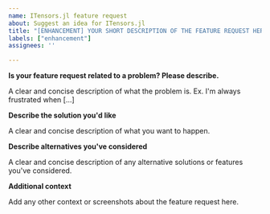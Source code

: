 ```yaml
---
name: ITensors.jl feature request
about: Suggest an idea for ITensors.jl
title: "[ENHANCEMENT] YOUR SHORT DESCRIPTION OF THE FEATURE REQUEST HERE"
labels: ["enhancement"]
assignees: ''

---
```


**Is your feature request related to a problem? Please describe.**

A clear and concise description of what the problem is. Ex. I'm always frustrated when [...]

**Describe the solution you'd like**

A clear and concise description of what you want to happen.

**Describe alternatives you've considered**

A clear and concise description of any alternative solutions or features you've considered.

**Additional context**

Add any other context or screenshots about the feature request here.

